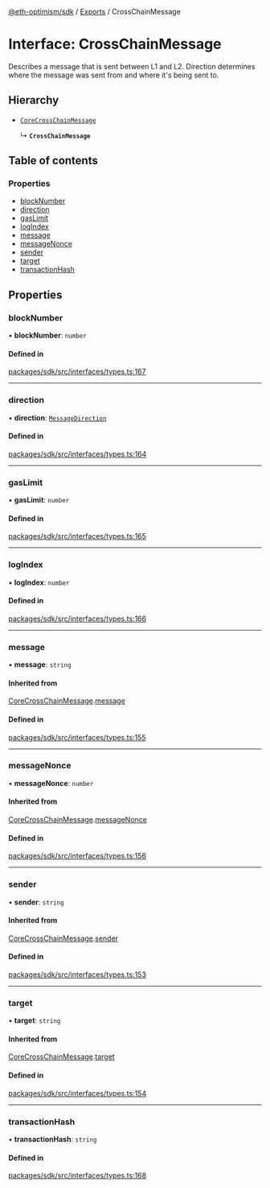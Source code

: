 [@eth-optimism/sdk](../README.md) / [Exports](../modules.md) / CrossChainMessage

# Interface: CrossChainMessage

Describes a message that is sent between L1 and L2. Direction determines where the message was
sent from and where it's being sent to.

## Hierarchy

- [`CoreCrossChainMessage`](CoreCrossChainMessage.md)

  ↳ **`CrossChainMessage`**

## Table of contents

### Properties

- [blockNumber](CrossChainMessage.md#blocknumber)
- [direction](CrossChainMessage.md#direction)
- [gasLimit](CrossChainMessage.md#gaslimit)
- [logIndex](CrossChainMessage.md#logindex)
- [message](CrossChainMessage.md#message)
- [messageNonce](CrossChainMessage.md#messagenonce)
- [sender](CrossChainMessage.md#sender)
- [target](CrossChainMessage.md#target)
- [transactionHash](CrossChainMessage.md#transactionhash)

## Properties

### blockNumber

• **blockNumber**: `number`

#### Defined in

[packages/sdk/src/interfaces/types.ts:167](https://github.com/ethereum-optimism/optimism/blob/e5a9fd56/packages/sdk/src/interfaces/types.ts#L167)

___

### direction

• **direction**: [`MessageDirection`](../enums/MessageDirection.md)

#### Defined in

[packages/sdk/src/interfaces/types.ts:164](https://github.com/ethereum-optimism/optimism/blob/e5a9fd56/packages/sdk/src/interfaces/types.ts#L164)

___

### gasLimit

• **gasLimit**: `number`

#### Defined in

[packages/sdk/src/interfaces/types.ts:165](https://github.com/ethereum-optimism/optimism/blob/e5a9fd56/packages/sdk/src/interfaces/types.ts#L165)

___

### logIndex

• **logIndex**: `number`

#### Defined in

[packages/sdk/src/interfaces/types.ts:166](https://github.com/ethereum-optimism/optimism/blob/e5a9fd56/packages/sdk/src/interfaces/types.ts#L166)

___

### message

• **message**: `string`

#### Inherited from

[CoreCrossChainMessage](CoreCrossChainMessage.md).[message](CoreCrossChainMessage.md#message)

#### Defined in

[packages/sdk/src/interfaces/types.ts:155](https://github.com/ethereum-optimism/optimism/blob/e5a9fd56/packages/sdk/src/interfaces/types.ts#L155)

___

### messageNonce

• **messageNonce**: `number`

#### Inherited from

[CoreCrossChainMessage](CoreCrossChainMessage.md).[messageNonce](CoreCrossChainMessage.md#messagenonce)

#### Defined in

[packages/sdk/src/interfaces/types.ts:156](https://github.com/ethereum-optimism/optimism/blob/e5a9fd56/packages/sdk/src/interfaces/types.ts#L156)

___

### sender

• **sender**: `string`

#### Inherited from

[CoreCrossChainMessage](CoreCrossChainMessage.md).[sender](CoreCrossChainMessage.md#sender)

#### Defined in

[packages/sdk/src/interfaces/types.ts:153](https://github.com/ethereum-optimism/optimism/blob/e5a9fd56/packages/sdk/src/interfaces/types.ts#L153)

___

### target

• **target**: `string`

#### Inherited from

[CoreCrossChainMessage](CoreCrossChainMessage.md).[target](CoreCrossChainMessage.md#target)

#### Defined in

[packages/sdk/src/interfaces/types.ts:154](https://github.com/ethereum-optimism/optimism/blob/e5a9fd56/packages/sdk/src/interfaces/types.ts#L154)

___

### transactionHash

• **transactionHash**: `string`

#### Defined in

[packages/sdk/src/interfaces/types.ts:168](https://github.com/ethereum-optimism/optimism/blob/e5a9fd56/packages/sdk/src/interfaces/types.ts#L168)

